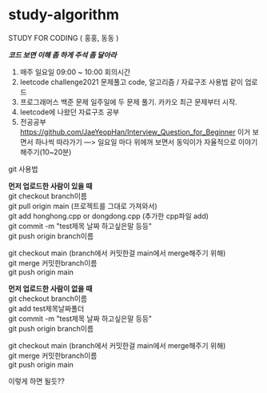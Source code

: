 # study-algorithm
STUDY FOR CODING ( 홍홍, 동동 ) 

<strong> *코드 보면 이해 좀 하게 주석 좀 달아라* </strong>

1. 매주 일요일 09:00 ~ 10:00 회의시간
2. leetcode challenge2021 문제풀고 code, 알고리즘 / 자료구조 사용법 같이 업로드
3. 프로그래머스 백준 문제 일주일에 두 문제 풀기. 카카오 최근 문제부터 시작.
4. leetcode에 나왔던 자료구조 공부
5. 전공공부 https://github.com/JaeYeopHan/Interview_Question_for_Beginner 이거 보면서 하나씩 따라가기
   —> 일요일 마다 위에꺼 보면서 동익이가 자율적으로 이야기해주기(10~20분)


git 사용법

**먼저 업로드한 사람이 있을 때** <br/>
git checkout branch이름 <br/>
git pull origin main (프로젝트를 그대로 가져와서) <br/>
git add honghong.cpp or dongdong.cpp  (추가한 cpp파일 add) <br/>
git commit -m "test제목 날짜 하고싶은말 등등" <br/>
git push origin branch이름 <br/>

git checkout main (branch에서 커밋한걸 main에서 merge해주기 위해)<br/>
git merge 커밋한branch이름<br/>
git push origin main<br/>


**먼저 업로드한 사람이 없을 때** <br/>
git checkout branch이름 <br/>
git add test제목날짜폴더 <br/>
git commit -m "test제목 날짜 하고싶은말 등등" <br/>
git push origin branch이름 <br/>

git checkout main (branch에서 커밋한걸 main에서 merge해주기 위해) <br/>
git merge 커밋한branch이름 <br/>
git push origin main <br/>

이렇게 하면 될듯??
